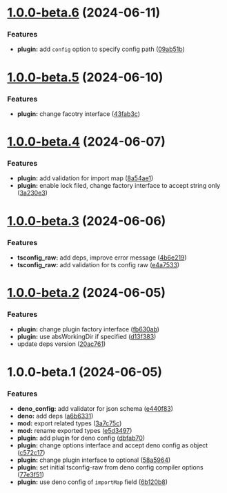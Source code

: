 # [1.0.0-beta.6](https://github.com/TomokiMiyauci/esbuild-deno/compare/1.0.0-beta.5...1.0.0-beta.6) (2024-06-11)


### Features

* **plugin:** add `config` option to specify config path ([09ab51b](https://github.com/TomokiMiyauci/esbuild-deno/commit/09ab51b0152abb422bc039994f845b54deda4d12))

# [1.0.0-beta.5](https://github.com/TomokiMiyauci/esbuild-deno/compare/1.0.0-beta.4...1.0.0-beta.5) (2024-06-10)


### Features

* **plugin:** change facotry interface ([43fab3c](https://github.com/TomokiMiyauci/esbuild-deno/commit/43fab3cd52a87337fdc61f94318a6a557a33a25b))

# [1.0.0-beta.4](https://github.com/TomokiMiyauci/esbuild-deno/compare/1.0.0-beta.3...1.0.0-beta.4) (2024-06-07)


### Features

* **plugin:** add validation for import map ([8a54ae1](https://github.com/TomokiMiyauci/esbuild-deno/commit/8a54ae1d6931b16422db0830d75fbdc4c8644c28))
* **plugin:** enable lock filed, change factory interface to accept string only ([3a230e3](https://github.com/TomokiMiyauci/esbuild-deno/commit/3a230e390941a5beb6a28166617eeda97d535f87))

# [1.0.0-beta.3](https://github.com/TomokiMiyauci/esbuild-deno/compare/1.0.0-beta.2...1.0.0-beta.3) (2024-06-06)


### Features

* **tsconfig_raw:** add deps, improve error message ([4b6e219](https://github.com/TomokiMiyauci/esbuild-deno/commit/4b6e21988ca5d081a6420adcbd329f83b93d5640))
* **tsconfig_raw:** add validation for ts config raw ([e4a7533](https://github.com/TomokiMiyauci/esbuild-deno/commit/e4a753349eb09116f286eab249e3304b7d938682))

# [1.0.0-beta.2](https://github.com/TomokiMiyauci/esbuild-deno/compare/1.0.0-beta.1...1.0.0-beta.2) (2024-06-05)


### Features

* **plugin:** change plugin factory interface ([fb630ab](https://github.com/TomokiMiyauci/esbuild-deno/commit/fb630ab112912b368bb1c07fee2a3dd54bbd69a3))
* **plugin:** use absWorkingDir if specified ([d13f383](https://github.com/TomokiMiyauci/esbuild-deno/commit/d13f383545611bf22acfaeb27e5ee8018f7addd4))
* update deps version ([20ac761](https://github.com/TomokiMiyauci/esbuild-deno/commit/20ac761652212648f6cbdedc32c6c58f8f07bc40))

# 1.0.0-beta.1 (2024-06-05)


### Features

* **deno_config:** add validator for json schema ([e440f83](https://github.com/TomokiMiyauci/esbuild-deno/commit/e440f833dc87a7b0834b42a0f126466d21c60d43))
* **deno:** add deps ([a6b6331](https://github.com/TomokiMiyauci/esbuild-deno/commit/a6b6331eff8e7c082e14e7be352cbdb1127933b4))
* **mod:** export related types ([3a7c75c](https://github.com/TomokiMiyauci/esbuild-deno/commit/3a7c75cad84762fc193158949b25e12dd33636a3))
* **mod:** rename exported types ([e5d3497](https://github.com/TomokiMiyauci/esbuild-deno/commit/e5d3497dbe45ff1b564946e9a12dc059064f2596))
* **plugin:** add plugin for deno config ([dbfab70](https://github.com/TomokiMiyauci/esbuild-deno/commit/dbfab70cdf72ca3c89467e02795f691e2adcb3e8))
* **plugin:** change options interface and accept deno config as object ([c572c17](https://github.com/TomokiMiyauci/esbuild-deno/commit/c572c17fb93ca216370574b59c6825e982d8063e))
* **plugin:** change plugin interface to optional ([58a5964](https://github.com/TomokiMiyauci/esbuild-deno/commit/58a5964d742f01bcb445879e6046a8b7743aa1a5))
* **plugin:** set initial tsconfig-raw from deno config compiler options ([77e3f51](https://github.com/TomokiMiyauci/esbuild-deno/commit/77e3f51b5a0b873cefb7e7286988497035e636e4))
* **plugin:** use deno config of `importMap` field ([6b120b8](https://github.com/TomokiMiyauci/esbuild-deno/commit/6b120b888d9f1805e599fe64eedf825c0d165421))
